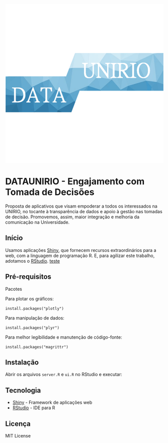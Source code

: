  ![Logo_DATAUNIRIO](https://raw.githubusercontent.com/thiagoassantos/googlesheets-shinyapps/master/datauniriologo.png)
 
 # DATAUNIRIO - Engajamento com Tomada de Decisões
 
Proposta de aplicativos que visam empoderar a todos os interessados na UNIRIO, no tocante à transparência de dados e apoio à gestão nas tomadas de decisão. Promovemos, assim, maior integração e melhoria da comunicação na Universidade.

## Início ##

Usamos aplicações [Shiny](http://shiny.rstudio.com/), que fornecem recursos extraordinários para a web, com a linguagem de programação R. E, para agilizar este trabalho, adotamos o [RStudio](https://www.rstudio.com/).
<a href="https://www.rstudio.com/">teste</a>

## Pré-requisitos ##

Pacotes

Para plotar os gráficos:
```
install.packages("plotly")
```
Para manipulação de dados:
```
install.packages("plyr")
```
Para melhor legibilidade e manutenção de código-fonte:
```
install.packages("magrittr")
```

## Instalação ##

Abrir os arquivos ```server.R``` e ```ui.R``` no RStudio e executar:

## Tecnologia ##

* [Shiny](http://shiny.rstudio.com/) - Framework de aplicações web
* [RStudio](https://www.rstudio.com/) - IDE para R

## Licença ##

MIT License

<!---->
